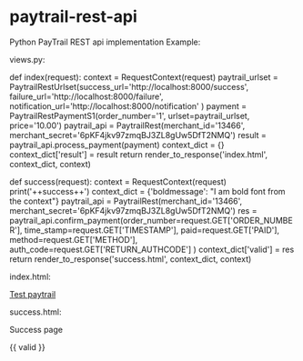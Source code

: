 paytrail-rest-api
=================

Python PayTrail REST api implementation
Example:
  
  views.py:
  
  def index(request):
    context = RequestContext(request)
    paytrail_urlset = PaytrailRestUrlset(success_url='http://localhost:8000/success',
                                         failure_url='http://localhost:8000/failure',
                                         notification_url='http://localhost:8000/notification'
    )
    payment = PaytrailRestPaymentS1(order_number='1', urlset=paytrail_urlset, price='10.00')
    paytrail_api = PaytrailRest(merchant_id='13466', merchant_secret='6pKF4jkv97zmqBJ3ZL8gUw5DfT2NMQ')
    result = paytrail_api.process_payment(payment)
    context_dict = {}
    context_dict['result'] = result
    return render_to_response('index.html', context_dict, context)

  def success(request):
    context = RequestContext(request)
    print('++success++')
    context_dict = {'boldmessage': "I am bold font from the context"}
    paytrail_api = PaytrailRest(merchant_id='13466', merchant_secret='6pKF4jkv97zmqBJ3ZL8gUw5DfT2NMQ')
    res = paytrail_api.confirm_payment(order_number=request.GET['ORDER_NUMBER'],
                                 time_stamp=request.GET['TIMESTAMP'],
                                 paid=request.GET['PAID'],
                                 method=request.GET['METHOD'],
                                 auth_code=request.GET['RETURN_AUTHCODE']
    )
    context_dict['valid'] = res
    return render_to_response('success.html', context_dict, context)
    
index.html:
  
<!DOCTYPE html>
<html>
<head lang="en">
    <meta charset="UTF-8">
    <title></title>
</head>
<body>
<a href="{{ result.get_url }}">Test paytrail</a>
</body>
</html>

success.html:

<!DOCTYPE html>
<html>
<head lang="en">
    <meta charset="UTF-8">
    <title></title>
</head>
<body>
<p>Success page</p>
{{ valid }}
</body>
</html>

